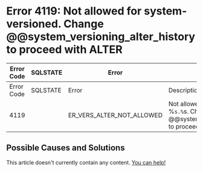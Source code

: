 
# Error 4119: Not allowed for system-versioned. Change @@system_versioning_alter_history to proceed with ALTER


| Error Code | SQLSTATE | Error | Description |
| --- | --- | --- | --- |
| Error Code | SQLSTATE | Error | Description |
| 4119 |  | ER_VERS_ALTER_NOT_ALLOWED | Not allowed for system-versioned %`s.%`s. Change @@system_versioning_alter_history to proceed with ALTER. |




## Possible Causes and Solutions


This article doesn't currently contain any content. [You can help!](/en/writing-and-editing-knowledge-base-articles/)

